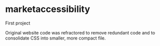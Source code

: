 # marketaccessibility

First project

Original website code was refractored to remove redundant code and to consolidate CSS into smaller, more compact file.
